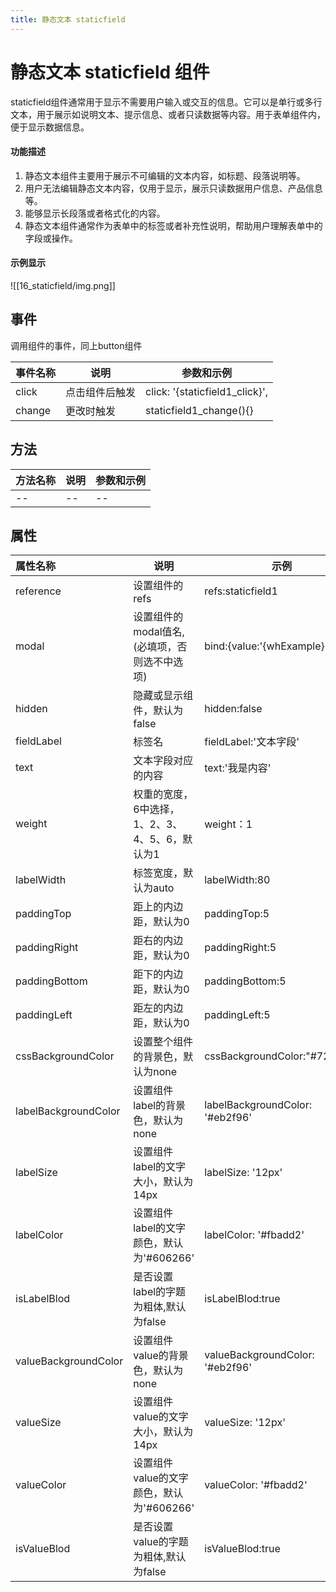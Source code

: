 ```yaml
---
title: 静态文本 staticfield
---
```


# 静态文本 staticfield 组件
staticfield组件通常用于显示不需要用户输入或交互的信息。它可以是单行或多行文本，用于展示如说明文本、提示信息、或者只读数据等内容。用于表单组件内，便于显示数据信息。
#### 功能描述
1. 静态文本组件主要用于展示不可编辑的文本内容，如标题、段落说明等。
2. 用户无法编辑静态文本内容，仅用于显示，展示只读数据用户信息、产品信息等。
3. 能够显示长段落或者格式化的内容。
4. 静态文本组件通常作为表单中的标签或者补充性说明，帮助用户理解表单中的字段或操作。
#### 示例显示
![[16_staticfield/img.png]]
## 事件
调用组件的事件，同上button组件

| 事件名称 | 说明      | 参数和示例                                |
|:-----|---------|--------------------------------------|
| click | 点击组件后触发 | click: '{staticfield1_click}', |
| change   | 更改时触发   | staticfield1_change(){}    |

## 方法

| 方法名称 | 说明  | 参数和示例 |
|:-----|-----|-------|
| --   | --  | --    |

## 属性

| 属性名称                   | 说明                                                  | 示例                         |
|:-----------------------|-----------------------------------------------------|----------------------------|
| reference              | 设置组件的refs                                           | refs:staticfield1          |
| modal                  | 设置组件的modal值名,(必填项，否则选不中选项)                          | bind:{value:'{whExample}'} |
| hidden                 | 隐藏或显示组件，默认为false                                    | hidden:false               |
| fieldLabel             | 标签名                                                 | fieldLabel:'文本字段'          |
| text                   | 文本字段对应的内容                                           | text:'我是内容'                |
| weight                 | 权重的宽度，6中选择，1、2、3、4、5、6，默认为1                         | weight：1                   |
| labelWidth             | 标签宽度，默认为auto                                        | labelWidth:80              |
| paddingTop             | 距上的内边距，默认为0                                                         | paddingTop:5                    |
| paddingRight           | 距右的内边距，默认为0                                                         | paddingRight:5                  |
| paddingBottom          | 距下的内边距，默认为0                                                         | paddingBottom:5                 |
| paddingLeft            | 距左的内边距，默认为0                                                         | paddingLeft:5                   |
| cssBackgroundColor     | 设置整个组件的背景色，默认为none                                                  | cssBackgroundColor:"#722ed1"    |
| labelBackgroundColor   | 设置组件label的背景色，默认为none                                               | labelBackgroundColor: '#eb2f96' |
| labelSize              | 设置组件label的文字大小，默认为14px                                              | labelSize: '12px'               |
| labelColor             | 设置组件label的文字颜色，默认为'#606266'                                         | labelColor: '#fbadd2'           |
| isLabelBlod            | 是否设置label的字题为粗体,默认为false                                            | isLabelBlod:true                |
| valueBackgroundColor   | 设置组件value的背景色，默认为none                                               | valueBackgroundColor: '#eb2f96' |
| valueSize              | 设置组件value的文字大小，默认为14px                                              | valueSize: '12px'               |
| valueColor             | 设置组件value的文字颜色，默认为'#606266'                                         | valueColor: '#fbadd2'           |
| isValueBlod            | 是否设置value的字题为粗体,默认为false                                            | isValueBlod:true                |